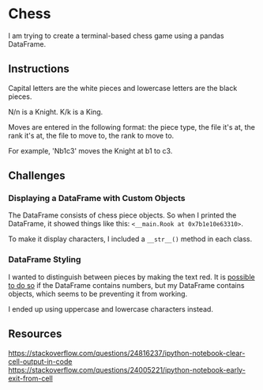 # Chess

I am trying to create a terminal-based chess game using a pandas DataFrame.

## Instructions

Capital letters are the white pieces and lowercase letters are the black pieces.

N/n is a Knight. K/k is a King.

Moves are entered in the following format: the piece type, the file it's at, the rank it's at, the file to move to, the rank to move to.

For example, 'Nb1c3' moves the Knight at b1 to c3.

## Challenges

### Displaying a DataFrame with Custom Objects

The DataFrame consists of chess piece objects. So when I printed the DataFrame, it showed things like this: `<__main.Rook at 0x7b1e10e63310>`.

To make it display characters, I included a `__str__()` method in each class.

### DataFrame Styling

I wanted to distinguish between pieces by making the text red. It is [possible to do so](https://pandas.python.org/pandas-docs/stable/user_guide/style.html) if the DataFrame contains numbers, but my DataFrame contains objects, which seems to be preventing it from working.

I ended up using uppercase and lowercase characters instead.

## Resources
https://stackoverflow.com/questions/24816237/ipython-notebook-clear-cell-output-in-code
https://stackoverflow.com/questions/24005221/ipython-notebook-early-exit-from-cell


